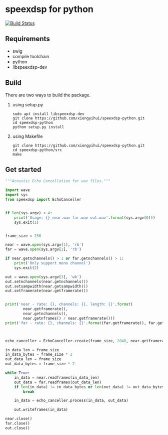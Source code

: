 speexdsp for python
===================

[![Build Status](https://travis-ci.org/xiongyihui/speexdsp-python.svg?branch=master)](https://travis-ci.org/xiongyihui/speexdsp-python)

## Requirements
+ swig
+ compile toolchain
+ python
+ libspeexdsp-dev

## Build
There are two ways to build the package.

1. using setup.py

    ```
    sudo apt install libspeexdsp-dev
    git clone https://github.com/xiongyihui/speexdsp-python.git
    cd speexdsp-python
    python setup.py install
    ```

2. using Makefile

    ```
    git clone https://github.com/xiongyihui/speexdsp-python.git
    cd speexdsp-python/src
    make
    ```

## Get started
```python
"""Acoustic Echo Cancellation for wav files."""

import wave
import sys
from speexdsp import EchoCanceller


if len(sys.argv) < 4:
    print('Usage: {} near.wav far.wav out.wav'.format(sys.argv[0]))
    sys.exit(1)


frame_size = 256

near = wave.open(sys.argv[1], 'rb')
far = wave.open(sys.argv[2], 'rb')

if near.getnchannels() > 1 or far.getnchannels() > 1:
    print('Only support mono channel')
    sys.exit(2)

out = wave.open(sys.argv[3], 'wb')
out.setnchannels(near.getnchannels())
out.setsampwidth(near.getsampwidth())
out.setframerate(near.getframerate())


print('near - rate: {}, channels: {}, length: {}'.format(
        near.getframerate(),
        near.getnchannels(),
        near.getnframes() / near.getframerate()))
print('far - rate: {}, channels: {}'.format(far.getframerate(), far.getnchannels()))



echo_canceller = EchoCanceller.create(frame_size, 2048, near.getframerate())

in_data_len = frame_size
in_data_bytes = frame_size * 2
out_data_len = frame_size
out_data_bytes = frame_size * 2

while True:
    in_data = near.readframes(in_data_len)
    out_data = far.readframes(out_data_len)
    if len(in_data) != in_data_bytes or len(out_data) != out_data_bytes:
        break

    in_data = echo_canceller.process(in_data, out_data)

    out.writeframes(in_data)

near.close()
far.close()
out.close()
```
